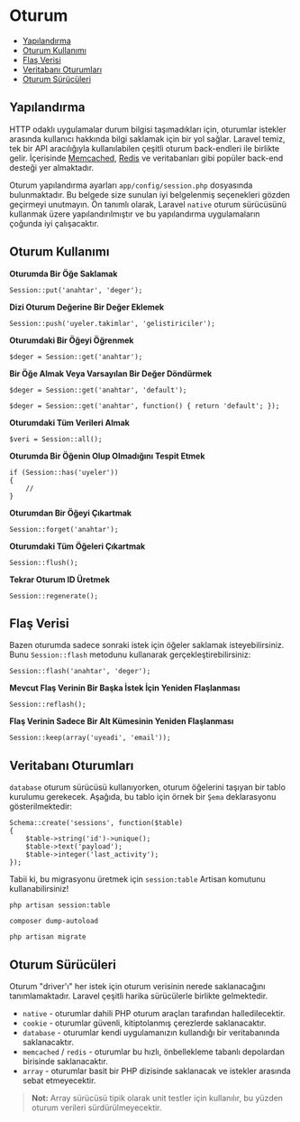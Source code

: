 # Oturum

- [Yapılandırma](#configuration)
- [Oturum Kullanımı](#session-usage)
- [Flaş Verisi](#flash-data)
- [Veritabanı Oturumları](#database-sessions)
- [Oturum Sürücüleri](#session-drivers)

<a name="configuration"></a>
## Yapılandırma

HTTP odaklı uygulamalar durum bilgisi taşımadıkları için, oturumlar istekler arasında kullanıcı hakkında bilgi saklamak için bir yol sağlar. Laravel temiz, tek bir API aracılığıyla kullanılabilen çeşitli oturum back-endleri ile birlikte gelir. İçerisinde [Memcached](http://memcached.org), [Redis](http://redis.io) ve veritabanları gibi popüler back-end desteği yer almaktadır.

Oturum yapılandırma ayarları `app/config/session.php` dosyasında bulunmaktadır. Bu belgede size sunulan iyi belgelenmiş seçenekleri gözden geçirmeyi unutmayın. Ön tanımlı olarak, Laravel `native` oturum sürücüsünü kullanmak üzere yapılandırılmıştır ve bu yapılandırma uygulamaların çoğunda iyi çalışacaktır.

<a name="session-usage"></a>
## Oturum Kullanımı

**Oturumda Bir Öğe Saklamak**

	Session::put('anahtar', 'deger');

**Dizi Oturum Değerine Bir Değer Eklemek**

	Session::push('uyeler.takimlar', 'gelistiriciler');

**Oturumdaki Bir Öğeyi Öğrenmek**

	$deger = Session::get('anahtar');

**Bir Öğe Almak Veya Varsayılan Bir Değer Döndürmek**

	$deger = Session::get('anahtar', 'default');

	$deger = Session::get('anahtar', function() { return 'default'; });

**Oturumdaki Tüm Verileri Almak**

	$veri = Session::all();

**Oturumda Bir Öğenin Olup Olmadığını Tespit Etmek**

	if (Session::has('uyeler'))
	{
		//
	}

**Oturumdan Bir Öğeyi Çıkartmak**

	Session::forget('anahtar');

**Oturumdaki Tüm Öğeleri Çıkartmak**

	Session::flush();

**Tekrar Oturum ID Üretmek**

	Session::regenerate();

<a name="flash-data"></a>
## Flaş Verisi

Bazen oturumda sadece sonraki istek için öğeler saklamak isteyebilirsiniz. Bunu `Session::flash` metodunu kullanarak gerçekleştirebilirsiniz:

	Session::flash('anahtar', 'deger');

**Mevcut Flaş Verinin Bir Başka İstek İçin Yeniden Flaşlanması**

	Session::reflash();

**Flaş Verinin Sadece Bir Alt Kümesinin Yeniden Flaşlanması**

	Session::keep(array('uyeadi', 'email'));

<a name="database-sessions"></a>
## Veritabanı Oturumları

`database` oturum sürücüsü kullanıyorken, oturum öğelerini taşıyan bir tablo kurulumu gerekecek. Aşağıda, bu tablo için örnek bir `Şema` deklarasyonu gösterilmektedir:

	Schema::create('sessions', function($table)
	{
		$table->string('id')->unique();
		$table->text('payload');
		$table->integer('last_activity');
	});

Tabii ki, bu migrasyonu üretmek için `session:table` Artisan komutunu kullanabilirsiniz!

	php artisan session:table

	composer dump-autoload

	php artisan migrate

<a name="session-drivers"></a>
## Oturum Sürücüleri

Oturum "driver'ı" her istek için oturum verisinin nerede saklanacağını tanımlamaktadır. Laravel çeşitli harika sürücülerle birlikte gelmektedir.

- `native` - oturumlar dahili PHP oturum araçları tarafından halledilecektir.
- `cookie` - oturumlar güvenli, kitiptolanmış çerezlerde saklanacaktır.
- `database` - oturumlar kendi uygulamanızın kullandığı bir veritabanında saklanacaktır.
- `memcached` / `redis` - oturumlar bu hızlı, önbellekleme tabanlı depolardan birisinde saklanacaktır.
- `array` - oturumlar basit bir PHP dizisinde saklanacak ve istekler arasında sebat etmeyecektir.

> **Not:** Array sürücüsü tipik olarak unit testler için kullanılır, bu yüzden oturum verileri sürdürülmeyecektir.